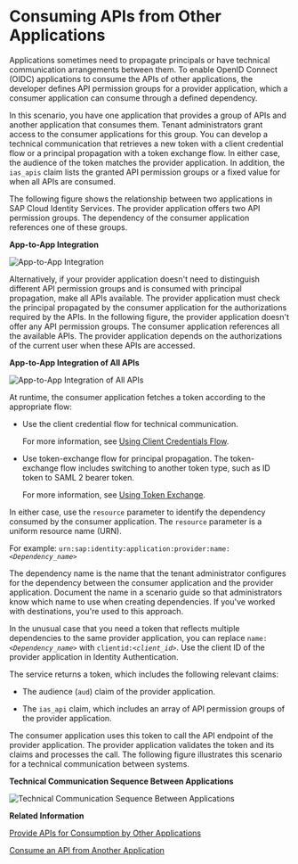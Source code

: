 <!-- loio29e204da5b794c4683289ee0384ec781 -->

# Consuming APIs from Other Applications

Applications sometimes need to propagate principals or have technical communication arrangements between them. To enable OpenID Connect \(OIDC\) applications to consume the APIs of other applications, the developer defines API permission groups for a provider application, which a consumer application can consume through a defined dependency.

In this scenario, you have one application that provides a group of APIs and another application that consumes them. Tenant administrators grant access to the consumer applications for this group. You can develop a technical communication that retrieves a new token with a client credential flow or a principal propagation with a token exchange flow. In either case, the audience of the token matches the provider application. In addition, the `ias_apis` claim lists the granted API permission groups or a fixed value for when all APIs are consumed.

The following figure shows the relationship between two applications in SAP Cloud Identity Services. The provider application offers two API permission groups. The dependency of the consumer application references one of these groups.

  
  
**App-to-App Integration**

![](../Operation-Guide/images/App2App_Logical_Model_951e1a7.png "App-to-App Integration")

Alternatively, if your provider application doesn't need to distinguish different API permission groups and is consumed with principal propagation, make all APIs available. The provider application must check the principal propagated by the consumer application for the authorizations required by the APIs. In the following figure, the provider application doesn't offer any API permission groups. The consumer application references all the available APIs. The provider application depends on the authorizations of the current user when these APIs are accessed.

  
  
**App-to-App Integration of All APIs**

![](../Operation-Guide/images/App2App_All_APIs_66a960b.png "App-to-App Integration of All APIs")

At runtime, the consumer application fetches a token according to the appropriate flow:

-   Use the client credential flow for technical communication.

    For more information, see [Using Client Credentials Flow](../Operation-Guide/using-client-credentials-flow-7d84532.md).

-   Use token-exchange flow for principal propagation. The token-exchange flow includes switching to another token type, such as ID token to SAML 2 bearer token.

    For more information, see [Using Token Exchange](../Operation-Guide/using-token-exchange-25598b2.md).


In either case, use the `resource` parameter to identify the dependency consumed by the consumer application. The `resource` parameter is a uniform resource name \(URN\).

For example: <code>urn:sap:identity:application:provider:name:<i class="varname">&lt;Dependency_name&gt;</i></code>

The dependency name is the name that the tenant administrator configures for the dependency between the consumer application and the provider application. Document the name in a scenario guide so that administrators know which name to use when creating dependencies. If you've worked with destinations, you're used to this approach.

In the unusual case that you need a token that reflects multiple dependencies to the same provider application, you can replace <code>name:<i class="varname">&lt;Dependency_name&gt;</i></code> with <code>clientid:<i class="varname">&lt;client_id&gt;</i></code>. Use the client ID of the provider application in Identity Authentication.

The service returns a token, which includes the following relevant claims:

-   The audience \(`aud`\) claim of the provider application.

-   The `ias_api` claim, which includes an array of API permission groups of the provider application.


The consumer application uses this token to call the API endpoint of the provider application. The provider application validates the token and its claims and processes the call. The following figure illustrates this scenario for a technical communication between systems.

  
  
**Technical Communication Sequence Between Applications**

![](images/app2apptechnical_pptx_8db2315.png "Technical Communication Sequence Between Applications")

**Related Information**  


[Provide APIs for Consumption by Other Applications](provide-apis-for-consumption-by-other-applications-9d2fe83.md "SAP Cloud Identity Services can help you expose APIs of your application to other applications. You can expose APIs with an API permission group or tie the access to the authorizations of the current user (principal propagation).")

[Consume an API from Another Application](consume-an-api-from-another-application-9675b64.md "Your consumer application can request an access token from Identity Authentication to consume the API of a provider application.")

